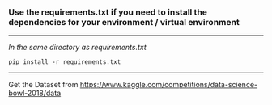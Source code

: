 ### Use the requirements.txt if you need to install the dependencies for your environment / virtual environment
---

*In the same directory as requirements.txt*

`pip install -r requirements.txt`

---

Get the Dataset from https://www.kaggle.com/competitions/data-science-bowl-2018/data
